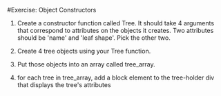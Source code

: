 #Exercise: Object Constructors

1. Create a constructor function called Tree. It should take 4 arguments that correspond to attributes on the objects it creates. Two attributes should be 'name' and 'leaf shape'. Pick the other two. 

1. Create 4 tree objects using your Tree function.

1. Put those objects into an array called tree_array. 

1. for each tree in tree_array, add a block element to the tree-holder div that displays the tree's attributes
